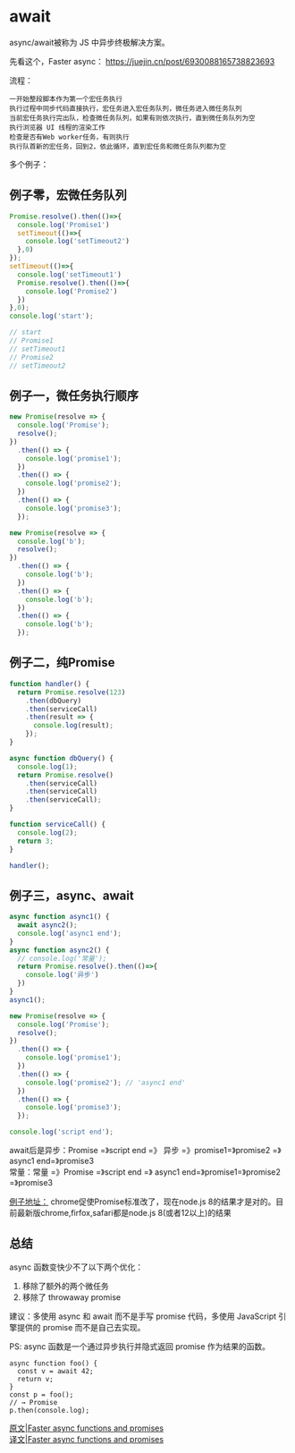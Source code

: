 # await

async/await被称为 JS 中异步终极解决方案。

先看这个，Faster async： https://juejin.cn/post/6930088165738823693


流程：

    一开始整段脚本作为第一个宏任务执行
    执行过程中同步代码直接执行，宏任务进入宏任务队列，微任务进入微任务队列
    当前宏任务执行完出队，检查微任务队列，如果有则依次执行，直到微任务队列为空
    执行浏览器 UI 线程的渲染工作
    检查是否有Web worker任务，有则执行
    执行队首新的宏任务，回到2，依此循环，直到宏任务和微任务队列都为空


多个例子：

## 例子零，宏微任务队列
```javascript
Promise.resolve().then(()=>{
  console.log('Promise1')  
  setTimeout(()=>{
    console.log('setTimeout2')
  },0)
});
setTimeout(()=>{
  console.log('setTimeout1')
  Promise.resolve().then(()=>{
    console.log('Promise2')    
  })
},0);
console.log('start');

// start
// Promise1
// setTimeout1
// Promise2
// setTimeout2
```

## 例子一，微任务执行顺序
```javascript
new Promise(resolve => {
  console.log('Promise');
  resolve();
})
  .then(() => {
    console.log('promise1');
  })
  .then(() => {
    console.log('promise2');
  })
  .then(() => {
    console.log('promise3');
  });

new Promise(resolve => {
  console.log('b');
  resolve();
})
  .then(() => {
    console.log('b');
  })
  .then(() => {
    console.log('b');
  })
  .then(() => {
    console.log('b');
  });


```

## 例子二，纯Promise

```javascript
function handler() {
  return Promise.resolve(123)
    .then(dbQuery)
    .then(serviceCall)
    .then(result => {
      console.log(result);
    });
}

async function dbQuery() {
  console.log(1);
  return Promise.resolve()
    .then(serviceCall)
    .then(serviceCall)
    .then(serviceCall);
}

function serviceCall() {
  console.log(2);
  return 3;
}

handler();

```
## 例子三，async、await

```javascript
async function async1() {
  await async2();
  console.log('async1 end');
}
async function async2() {
  // console.log('常量');
  return Promise.resolve().then(()=>{
    console.log('异步')
  })
}
async1();

new Promise(resolve => {
  console.log('Promise');
  resolve();
})
  .then(() => {
    console.log('promise1');
  })
  .then(() => {
    console.log('promise2'); // 'async1 end'
  })
  .then(() => {
    console.log('promise3');
  });

console.log('script end');
```


await后是异步：Promise =》script end =》 异步 =》promise1=》promise2 =》async1 end=》promise3  
常量：常量 =》Promise =》script end =》 async1 end=》promise1=》promise2 =》promise3


[例子地址：](https://github.com/LuckyWinty/fe-weekly-questions/issues/17)
chrome促使Promise标准改了，现在node.js 8的结果才是对的。目前最新版chrome,firfox,safari都是node.js 8(或者12以上)的结果

## 总结

async 函数变快少不了以下两个优化：  

1. 移除了额外的两个微任务
2. 移除了 throwaway promise

建议：多使用 async 和 await 而不是手写 promise 代码，多使用 JavaScript 引擎提供的 promise 而不是自己去实现。  


PS:
async 函数是一个通过异步执行并隐式返回 promise 作为结果的函数。

```
async function foo() {
  const v = await 42;
  return v;
}
const p = foo();
// → Promise
p.then(console.log);

```


[原文|Faster async functions and promises](https://v8.dev/blog/fast-async)  
[译文|Faster async functions and promises](https://juejin.cn/post/6930088165738823693)
